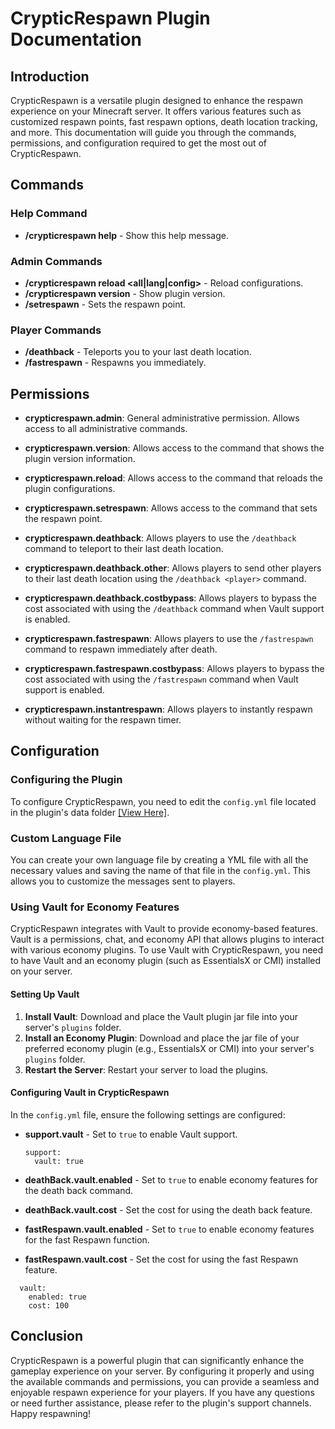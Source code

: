 # CrypticRespawn Plugin Documentation

## Introduction
CrypticRespawn is a versatile plugin designed to enhance the respawn experience on your Minecraft server. It offers various features such as customized respawn points, fast respawn options, death location tracking, and more. This documentation will guide you through the commands, permissions, and configuration required to get the most out of CrypticRespawn.

## Commands

### Help Command
- **/crypticrespawn help** - Show this help message.

### Admin Commands
- **/crypticrespawn reload <all|lang|config>** - Reload configurations.
- **/crypticrespawn version** - Show plugin version.
- **/setrespawn** - Sets the respawn point.

### Player Commands
- **/deathback** - Teleports you to your last death location.
- **/fastrespawn** - Respawns you immediately.

## Permissions

- **crypticrespawn.admin**: General administrative permission. Allows access to all administrative commands.
- **crypticrespawn.version**: Allows access to the command that shows the plugin version information.
- **crypticrespawn.reload**: Allows access to the command that reloads the plugin configurations.
- **crypticrespawn.setrespawn**: Allows access to the command that sets the respawn point.

- **crypticrespawn.deathback**: Allows players to use the `/deathback` command to teleport to their last death location.
- **crypticrespawn.deathback.other**: Allows players to send other players to their last death location using the `/deathback <player>` command.
- **crypticrespawn.deathback.costbypass**: Allows players to bypass the cost associated with using the `/deathback` command when Vault support is enabled.

- **crypticrespawn.fastrespawn**: Allows players to use the `/fastrespawn` command to respawn immediately after death.
- **crypticrespawn.fastrespawn.costbypass**: Allows players to bypass the cost associated with using the `/fastrespawn` command when Vault support is enabled.

- **crypticrespawn.instantrespawn**: Allows players to instantly respawn without waiting for the respawn timer.

## Configuration

### Configuring the Plugin
To configure CrypticRespawn, you need to edit the `config.yml` file located in the plugin's data folder [[View Here]](https://github.com/Madtrent/CrypticRespawn-Docs/blob/main/Config.md).

### Custom Language File
You can create your own language file by creating a YML file with all the necessary values and saving the name of that file in the `config.yml`. This allows you to customize the messages sent to players.

### Using Vault for Economy Features
CrypticRespawn integrates with Vault to provide economy-based features. Vault is a permissions, chat, and economy API that allows plugins to interact with various economy plugins. To use Vault with CrypticRespawn, you need to have Vault and an economy plugin (such as EssentialsX or CMI) installed on your server.

#### Setting Up Vault
1. **Install Vault**: Download and place the Vault plugin jar file into your server's `plugins` folder.
2. **Install an Economy Plugin**: Download and place the jar file of your preferred economy plugin (e.g., EssentialsX or CMI) into your server's `plugins` folder.
3. **Restart the Server**: Restart your server to load the plugins.

#### Configuring Vault in CrypticRespawn
In the `config.yml` file, ensure the following settings are configured:
- **support.vault** - Set to `true` to enable Vault support.
  
  ```
  support:
    vault: true
  ```
- **deathBack.vault.enabled** - Set to `true` to enable economy features for the death back command.
- **deathBack.vault.cost** - Set the cost for using the death back feature.
- **fastRespawn.vault.enabled** - Set to `true` to enable economy features for the fast Respawn function.
- **fastRespawn.vault.cost** - Set the cost for using the fast Respawn feature.

```
  vault:
    enabled: true
    cost: 100
```

## Conclusion
CrypticRespawn is a powerful plugin that can significantly enhance the gameplay experience on your server. By configuring it properly and using the available commands and permissions, you can provide a seamless and enjoyable respawn experience for your players. If you have any questions or need further assistance, please refer to the plugin's support channels. Happy respawning!

